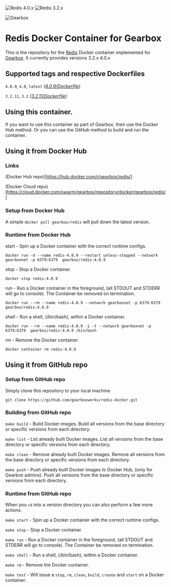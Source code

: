 ![Redis 4.0.x](https://img.shields.io/badge/Redis-4.0.x-green.svg)
![Redis 3.2.x](https://img.shields.io/badge/Redis-3.2.x-green.svg)

![Gearbox](https://github.com/gearboxworks/gearbox.github.io/raw/master/Gearbox-100x.png)


# Redis Docker Container for Gearbox
This is the repository for the [Redis](https://redis.io/) Docker container implemented for [Gearbox](https://github.com/gearboxworks/gearbox).
It currently provides versions 3.2.x 4.0.x


## Supported tags and respective Dockerfiles

`4.0.9`, `4.0`, `latest` _([4.0.9/Dockerfile](https://github.com/gearboxworks/redis-docker/blob/master/4.0.9/Dockerfile))_

`3.2.11`, `3.2` _([3.2.11/Dockerfile](https://github.com/gearboxworks/redis-docker/blob/master/3.2.11/Dockerfile))_


## Using this container.
If you want to use this container as part of Gearbox, then use the Docker Hub method.
Or you can use the GitHub method to build and run the container.


## Using it from Docker Hub

### Links
(Docker Hub repo)[https://hub.docker.com/r/gearbox/redis/]

(Docker Cloud repo)[https://cloud.docker.com/swarm/gearbox/repository/docker/gearbox/redis/]


### Setup from Docker Hub
A simple `docker pull gearbox/redis` will pull down the latest version.


### Runtime from Docker Hub
start - Spin up a Docker container with the correct runtime configs.

`docker run -d --name redis-4.0.9 --restart unless-stopped --network gearboxnet -p 6379:6379  gearbox/redis:4.0.9`

stop - Stop a Docker container.

`docker stop redis-4.0.9`

run - Run a Docker container in the foreground, (all STDOUT and STDERR will go to console). The Container be removed on termination.

`docker run --rm --name redis-4.0.9 --network gearboxnet -p 6379:6379  gearbox/redis:4.0.9`

shell - Run a shell, (/bin/bash), within a Docker container.

`docker run --rm --name redis-4.0.9 -i -t --network gearboxnet -p 6379:6379  gearbox/redis:4.0.9 /bin/bash`

rm - Remove the Docker container.

`docker container rm redis-4.0.9`


## Using it from GitHub repo

### Setup from GitHub repo
Simply clone this repository to your local machine

`git clone https://github.com/gearboxworks/redis-docker.git`


### Building from GitHub repo
`make build` - Build Docker images. Build all versions from the base directory or specific versions from each directory.


`make list` - List already built Docker images. List all versions from the base directory or specific versions from each directory.


`make clean` - Remove already built Docker images. Remove all versions from the base directory or specific versions from each directory.


`make push` - Push already built Docker images to Docker Hub, (only for Gearbox admins). Push all versions from the base directory or specific versions from each directory.


### Runtime from GitHub repo
When you `cd` into a version directory you can also perform a few more actions.

`make start` - Spin up a Docker container with the correct runtime configs.


`make stop` - Stop a Docker container.


`make run` - Run a Docker container in the foreground, (all STDOUT and STDERR will go to console). The Container be removed on termination.


`make shell` - Run a shell, (/bin/bash), within a Docker container.


`make rm` - Remove the Docker container.


`make test` - Will issue a `stop`, `rm`, `clean`, `build`, `create` and `start` on a Docker container.


